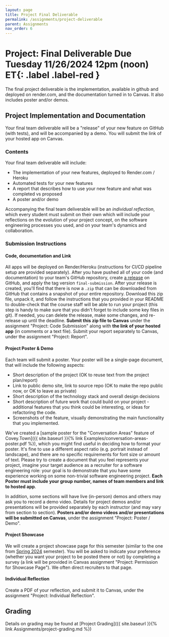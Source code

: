 ```yaml
---
layout: page
title: Project Final Deliverable
permalink: /assignments/project-deliverable
parent: Assignments
nav_order: 6
---
```

# Project: Final Deliverable **Due Tuesday 11/26/2024 12pm (noon) ET**{: .label .label-red }
The final project deliverable is the implementation, available in github and deployed on render.com, and the documentation turned in to Canvas. It also includes poster and/or demos.

## Project Implementation and Documentation
Your final team deliverable will be a "release" of your new feature on GitHub (with tests), and will be accompanied by a demo. You will submit the link of your hosted app on Canvas.

### Contents

Your final team deliverable will include:
* The implementation of your new features, deployed to Render.com / Heroku 
* Automated tests for your new features
* A report that describes how to use your new feature and what was completed vs proposed
* A poster and/or demo
    
Accompanying the final team deliverable will be an *individual reflection*, which every student must submit on their own which will include your reflections on the evolution of your project concept, on the software engineering processes you used, and on your team's dynamics and collaboration.


### Submission Instructions

#### Code, documentation and Link
 All apps will be deployed on Render/Heroku (instructions for CI/CD pipeline setup are provided separately). After you have pushed all of your code (and documentation) to your team's GitHub repository, create [a release](https://docs.github.com/en/free-pro-team@latest/github/administering-a-repository/managing-releases-in-a-repository) on GitHub, and apply the tag version `final-submission`. After your release is created, you'll find that there is now a `.zip` that can be downloaded from GitHub that contains a snapshot of your entire repository. Download this zip file, unpack it, and follow the instructions that you provided in your README to double-check that the course staff will be able to run your project (this step is handy to make sure that you didn't forget to include some key files in git). If needed, you can delete the release, make some changes, and re-release up until the deadline. **Submit this zip file to Canvas** under the assignment "Project: Code Submission" along with **the link of your hosted app** (in comments or a text file). Submit your report separately to Canvas, under the assignment "Project: Report".

#### Project Poster & Demo
Each team will submit a poster. Your poster will be a single-page document, that will include the following aspects:

* Short description of the project (OK to reuse text from the project plan/report)
* Link to public demo site, link to source repo (OK to make the repo public now, or OK to leave as private)
* Short description of the technology stack and overall design decisions
* Short description of future work that could build on your project - additional features that you think could be interesting, or ideas for refactoring the code.
* Screenshots of the feature, visually demonstrating the main functionality that you implemented.

We've created a [sample poster for the "Conversation Areas" feature of Covey.Town]({{ site.baseurl }}{% link Examples/conversation-areas-poster.pdf %}), which you might find useful in deciding how to format your poster. It's fine to use a different aspect ratio (e.g. portrait instead of landscape), and there are no specific requirements for font size or amount of text. Please try to create a document that you feel represents your project, imagine your target audience as a recruiter for a software engineering role: your goal is to demonstrate that you have some experience working on some non-trivial software engineering project. **Each Poster must include your group number, names of team members and link to hosted app**.

In addition, some sections will have live (in-person) demos and others may ask you to record a demo video. Details for project demos and/or presentations will be provided separately by each instructor (and may vary from section to section). **Posters and/or demo videos and/or presentations will be submitted on Canvas**, under the assignment "Project: Poster / Demo".

#### Project Showcase
We will create a project showcase page for this semester (similar to the one from [Spring 2024](https://neu-se.github.io/CS4530-Spring-2024/assignments/project-showcase) semester). You will be asked to indicate your preference (whether you want your project to be posted there or not) by completing a survey (a link will be provided in Canvas assignment "Project: Permission for Showcase Page"). We often direct recruiters to that page. 
 
#### Individual Reflection
Create a PDF of your reflection, and submit it to Canvas, under the assignment "Project: Individual Reflection". 

## Grading
Details on grading may be found at [Project Grading]({{ site.baseurl }}{% link Assignments/project-grading.md %})
